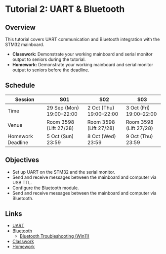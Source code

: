 # Tutorial 2: UART & Bluetooth

## Overview

This tutorial covers UART communication and Bluetooth integration with the STM32 mainboard.

- **Classwork:** Demonstrate your working mainboard and serial monitor output to seniors during the tutorial.
- **Homework:** Demonstrate your working mainboard and serial monitor output to seniors before the deadline.

## Schedule

| Session           | S01                      | S02                     | S03                     |
| ----------------- | ------------------------ | ----------------------- | ----------------------- |
| Time              | 29 Sep (Mon) 19:00–22:00 | 2 Oct (Thu) 19:00–22:00 | 3 Oct (Fri) 19:00–22:00 |
| Venue             | Room 3598 (Lift 27/28)   | Room 3598 (Lift 27/28)  | Room 3598 (Lift 27/28)  |
| Homework Deadline | 5 Oct (Sun) 23:59        | 8 Oct (Wed) 23:59       | 9 Oct (Thu) 23:59       |

## Objectives

- Set up UART on the STM32 and the serial monitor.
- Send and receive messages between the mainboard and computer via USB TTL.
- Configure the Bluetooth module.
- Send and receive messages between the mainboard and computer via Bluetooth.

## Links

- [UART](./01-uart.md)
- [Bluetooth](./02-bluetooth.md)
  - [Bluetooth Troubleshooting (Win11)](./02a-bluetooth-troubleshooting-win11.md)
- [Classwork](./03-classwork.md)
- [Homework](./04-homework.md)
